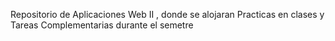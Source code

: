 Repositorio de Aplicaciones Web II , donde se alojaran
Practicas en clases y
Tareas Complementarias durante el semetre
